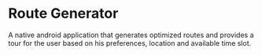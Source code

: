 # Route Generator

A native android application that generates optimized routes and provides a tour for the user based on his preferences, location and available time slot.